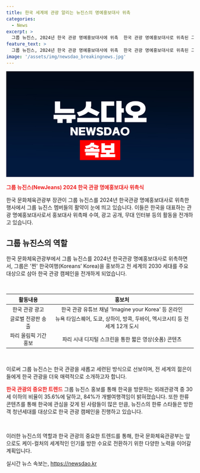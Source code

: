 ```yaml
---
title: 한국 세계에 관광 알리는 뉴진스의 명예홍보대사 위촉
categories:
  - News
excerpt: >
  그룹 뉴진스, 2024년 한국 관광 명예홍보대사에 위촉  한국 관광 명예홍보대사로 위촉된 그룹 뉴진스가 한국 관광 광고를 통해 전 세계에 홍보된다. 특히 2030 세대를 공략하여 찐 한국여행을 알리며 한류 콘텐츠에 접한 청년들을 주요 대상으로 삼는다. 이를 통해 2023년의 한국 관광 광고 조회 수는 5억 4000만 건을 기록하며 성공적인 캠페인을 이어가고 있다. 이번 홍보는 한국을 세련되게 소개하고 진짜 한국을 체험하고 싶은 욕구를 자극할 것으로 기대된다. 
feature_text: >
  그룹 뉴진스, 2024년 한국 관광 명예홍보대사에 위촉  한국 관광 명예홍보대사로 위촉된 그룹 뉴진스가 한국 관광 광고를 통해 전 세계에 홍보된다. 특히 2030 세대를 공략하여 찐 한국여행을 알리며 한류 콘텐츠에 접한 청년들을 주요 대상으로 삼는다. 이를 통해 2023년의 한국 관광 광고 조회 수는 5억 4000만 건을 기록하며 성공적인 캠페인을 이어가고 있다. 이번 홍보는 한국을 세련되게 소개하고 진짜 한국을 체험하고 싶은 욕구를 자극할 것으로 기대된다. 
image: '/assets/img/newsdao_breakingnews.jpg'
---
```


<p><img src="/assets/img/newsdao_breakingnews.jpg" alt="implanttips 속보" /></p>

<p><b><span style="color: #ee2323;">그룹 뉴진스(NewJeans) 2024 한국 관광 명예홍보대사 위촉식</span></b></p>

<p>한국 문화체육관광부 장관이 그룹 뉴진스를 2024년 한국관광 명예홍보대사로 위촉한 행사에서 그룹 뉴진스 멤버들의 활약이 눈에 띄고 있습니다. 이들은 한국을 대표하는 관광 명예홍보대사로서 홍보대사 위촉패 수여, 광고 공개, 무대 인터뷰 등의 활동을 전개하고 있습니다.</p>

<h2 data-ke-size="size26">그룹 뉴진스의 역할</h2>

<p>한국 문화체육관광부에서 그룹 뉴진스를 2024년 한국관광 명예홍보대사로 위촉하면서, 그룹은 '찐' 한국여행(Koreans’ Korea)을 홍보하고 전 세계의 2030 세대를 주요 대상으로 삼아 한국 관광 캠페인을 전개하게 되었습니다.</p>

<p data-ke-size="size16">&nbsp;</p>

<table>
    <thead>
        <tr>
            <th scope="col" style="text-align: center;">활동내용</th>
            <th scope="col" style="text-align: center;">홍보처</th>
        </tr>
    </thead>
    <tbody>
        <tr>
            <td style="text-align: center;">한국 관광 광고</td>
            <td style="text-align: center;">한국 관광 유튜브 채널 'Imagine your Korea' 등 온라인</td>
        </tr>
        <tr>
            <td style="text-align: center;">글로벌 전광판 송출</td>
            <td style="text-align: center;">뉴욕 타임스퀘어, 도쿄, 상하이, 방콕, 두바이, 멕시코시티 등 전 세계 12개 도시</td>
        </tr>
        <tr>
            <td style="text-align: center;">파리 올림픽 기간 홍보</td>
            <td style="text-align: center;">파리 시내 디지털 스크린을 통한 짧은 영상(숏폼) 콘텐츠</td>
        </tr>
    </tbody>
</table>

<p data-ke-size="size16">&nbsp;</p>

<p>이로써 그룹 뉴진스는 한국 관광을 새롭고 세련된 방식으로 선보이며, 전 세계의 젊은이들에게 한국 관광을 더욱 매력적으로 소개하고자 합니다.</p>

<p><b><span style="color: #ee2323;">한국 관광의 중요한 트렌드</span></b>
그룹 뉴진스 홍보를 통해 한국을 방문하는 외래관광객 중 30세 이하의 비율이 35.6%에 달하고, 84%가 개별여행객임이 밝혀졌습니다. 또한 한류 콘텐츠를 통해 한국에 관심을 갖게 된 사람들이 많은 만큼, 뉴진스의 한류 스타들은 방한객 청년세대를 대상으로 한국 관광 캠페인을 진행하고 있습니다.</p>

<p data-ke-size="size16">&nbsp;</p>

<p>이러한 뉴진스의 역할과 한국 관광의 중요한 트렌드를 통해, 한국 문화체육관광부는 앞으로도 케이-컬처의 세계적인 인기를 방한 수요로 전환하기 위한 다양한 노력을 이어갈 계획입니다.</p>
실시간 뉴스 속보는, <a href="https://newsdao.kr" rel="dofollow">https://newsdao.kr</a>


